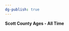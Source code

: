 ```yaml
---
dg-publish: true
---
```


<span><span><p dir="auto"><strong>Scott County Ages - All Time</strong></p></span></span><canvas height="0" width="0" style="display: block; box-sizing: border-box; height: 0px; width: 0px;"></canvas>
